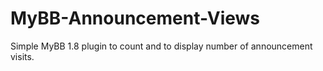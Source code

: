 # MyBB-Announcement-Views
Simple MyBB 1.8 plugin to count and to display number of announcement visits.
